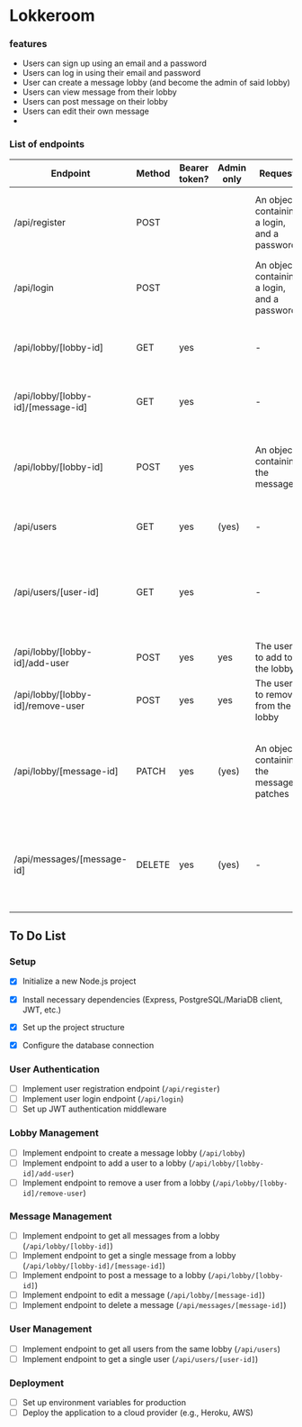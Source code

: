# Lokkeroom

### features

-   Users can sign up using an email and a password
-   Users can log in using their email and password
-   User can create a message lobby (and become the admin of said lobby)
-   Users can view message from their lobby
-   Users can post message on their lobby
-   Users can edit their own message
-   



### List of endpoints
| Endpoint                           | Method | Bearer token? | Admin only | Request                                      | Response                                                                                                 |
| ---------------------------------- | ------ | ------------- | ---------- | -------------------------------------------- | -------------------------------------------------------------------------------------------------------- |
| /api/register                      | POST   |               |            | An object containing a login, and a password | A message stating the user has been created (or the approriate error, if any)                            |
| /api/login                         | POST   |               |            | An object containing a login, and a password | A JSON Web Token/session ID (or the approriate error, if any)                                            |
| /api/lobby/[lobby-id]              | GET    | yes           |            | -                                            | An array containing all the message from the lobby                                                       |
| /api/lobby/[lobby-id]/[message-id] | GET    | yes           |            | -                                            | A single message object from the lobby                                                                   |
| /api/lobby/[lobby-id]              | POST   | yes           |            | An object containing the message             | A message stating the message has been posted (or the approriate error, if any)                          |
| /api/users                         | GET    | yes           | (yes)      | -                                            | All the users from the same lobby                                                                        |
| /api/users/[user-id]               | GET    | yes           |            | -                                            | A single user. If the user is not an admin, can only get details from people that are in the same lobby. |
| /api/lobby/[lobby-id]/add-user     | POST   | yes           | yes        | The user to add to the lobby                 | Add an user to a lobby                                                                                   |
| /api/lobby/[lobby-id]/remove-user  | POST   | yes           | yes        | The user to remove from the lobby            | Removes an user from the lobby                                                                           |
| /api/lobby/[message-id]            | PATCH  | yes           | (yes)      | An object containing the message patches     | Edit a message. Users can only edit their own messages, unless they are admins.                          |
| /api/messages/[message-id]         | DELETE | yes           | (yes)      | -                                            | Delete a message. Users can only edit their own messages, unless they are admins.                        |

## To Do List

### Setup
- [x] Initialize a new Node.js project
- [x] Install necessary dependencies (Express, PostgreSQL/MariaDB client, JWT, etc.)
- [x] Set up the project structure
- [x] Configure the database connection



### User Authentication
- [ ] Implement user registration endpoint (`/api/register`)
- [ ] Implement user login endpoint (`/api/login`)
- [ ] Set up JWT authentication middleware

### Lobby Management
- [ ] Implement endpoint to create a message lobby (`/api/lobby`)
- [ ] Implement endpoint to add a user to a lobby (`/api/lobby/[lobby-id]/add-user`)
- [ ] Implement endpoint to remove a user from a lobby (`/api/lobby/[lobby-id]/remove-user`)

### Message Management
- [ ] Implement endpoint to get all messages from a lobby (`/api/lobby/[lobby-id]`)
- [ ] Implement endpoint to get a single message from a lobby (`/api/lobby/[lobby-id]/[message-id]`)
- [ ] Implement endpoint to post a message to a lobby (`/api/lobby/[lobby-id]`)
- [ ] Implement endpoint to edit a message (`/api/lobby/[message-id]`)
- [ ] Implement endpoint to delete a message (`/api/messages/[message-id]`)

### User Management
- [ ] Implement endpoint to get all users from the same lobby (`/api/users`)
- [ ] Implement endpoint to get a single user (`/api/users/[user-id]`)

### Deployment
- [ ] Set up environment variables for production
- [ ] Deploy the application to a cloud provider (e.g., Heroku, AWS)